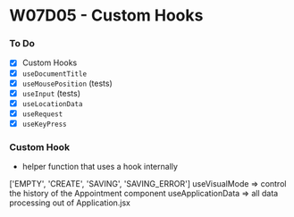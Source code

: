 # W07D05 - Custom Hooks

### To Do
- [x] Custom Hooks
- [x] `useDocumentTitle`
- [x] `useMousePosition` (tests)
- [x] `useInput` (tests)
- [x] `useLocationData`
- [x] `useRequest`
- [x] `useKeyPress`

### Custom Hook
* helper function that uses a hook internally


['EMPTY', 'CREATE', 'SAVING', 'SAVING_ERROR']
useVisualMode => control the history of the Appointment component
useApplicationData => all data processing out of Application.jsx








